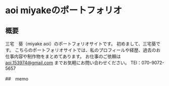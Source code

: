# aoi miyakeのポートフォリオ

## 概要
三宅　葵（miyake aoi）のポートフォリオサイトです。
初めまして、三宅葵です。
こちらのポートフォリオサイトでは、私のプロフィールや経歴、過去のお仕事内容や制作物をまとめてあります。
お仕事のご依頼は aoi.153974@gmail.com までお気軽にお問い合わせください。
TEl：070-9072-5657

##　memo
